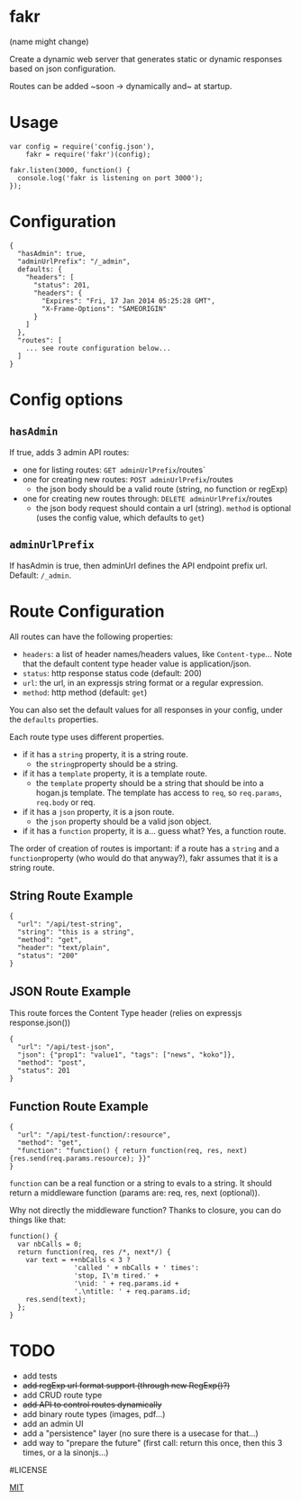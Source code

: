 # fakr

(name might change)

Create a dynamic web server that generates static or dynamic responses based on json configuration.

Routes can be added ~soon -> dynamically and~ at startup.

# Usage

```
var config = require('config.json'),
    fakr = require('fakr')(config);

fakr.listen(3000, function() {
  console.log('fakr is listening on port 3000');
});

```

# Configuration

```
{
  "hasAdmin": true,
  "adminUrlPrefix": "/_admin",
  defaults: {
    "headers": [
      "status": 201,
      "headers": {
        "Expires": "Fri, 17 Jan 2014 05:25:28 GMT",
        "X-Frame-Options": "SAMEORIGIN" 
      }
    ]
  },
  "routes": [
    ... see route configuration below...
  ]
}
```

# Config options

## `hasAdmin`

If true, adds 3 admin API routes:
* one for listing routes: `GET adminUrlPrefix`/routes`
* one for creating new routes: `POST adminUrlPrefix`/routes
  * the json body should be a valid route (string, no function or regExp)
* one for creating new routes through: `DELETE adminUrlPrefix`/routes
  * the json body request should contain a url (string).
  `method` is optional (uses the config value, which defaults to `get`)


## `adminUrlPrefix`

If hasAdmin is true, then adminUrl defines the API endpoint prefix url.
Default: `/_admin`.

# Route Configuration

All routes can have the following properties:

* `headers`: a list of header names/headers values, like `Content-type`...
Note that the default content type header value is application/json.
* `status`: http response status code (default: 200)
* `url`: the url, in an expressjs string format or a regular expression.
* `method`: http method (default: `get`)

You can also set the default values for all responses in your config,
under the `defaults` properties.

Each route type uses different properties.

* if it has a `string` property, it is a string route.
  * the `string`property should be a string.
* if it has a `template` property, it is a template route.
  * the `template` property should be a string that should be into a hogan.js template. 
  The template has access to `req`, so `req.params`, `req.body` or req.
* if it has a `json` property, it is a json route.
  * the `json` property should be a valid json object.
* if it has a `function` property, it is a... guess what?
Yes, a function route.

The order of creation of routes is important: if a route has a `string` and a `function`property
(who would do that anyway?), fakr assumes that it is a string route.

## String Route Example

```
{
  "url": "/api/test-string",
  "string": "this is a string",
  "method": "get",
  "header": "text/plain",
  "status": "200"
}
```

## JSON Route Example

This route forces the Content Type header (relies on expressjs response.json())

```
{
  "url": "/api/test-json",
  "json": {"prop1": "value1", "tags": ["news", "koko"]},
  "method": "post",
  "status": 201
}
```

## Function Route Example

```
{
  "url": "/api/test-function/:resource",
  "method": "get",
  "function": "function() { return function(req, res, next) {res.send(req.params.resource); }}"
}
```

`function` can be a real function or a string to evals to a string.
It should return a middleware function (params are: req, res, next (optional)).

Why not directly the middleware function? Thanks to closure, you can do things like that:

```
function() {
  var nbCalls = 0;
  return function(req, res /*, next*/) {
    var text = ++nbCalls < 3 ?
                'called ' + nbCalls + ' times':
                'stop, I\'m tired.' +
                '\nid: ' + req.params.id +
                '.\ntitle: ' + req.params.id;
    res.send(text);
  };
}
```

# TODO

* add tests
* ~~add regExp url format support (through new RegExp()?)~~
* add CRUD route type
* ~~add API to control routes dynamically~~
* add binary route types (images, pdf...)
* add an admin UI
* add a "persistence" layer (no sure there is a usecase for that...)
* add way to "prepare the future" (first call: return this once, then this 3 times, or a la sinonjs...)

#LICENSE

[MIT](./LICENSE.txt)
